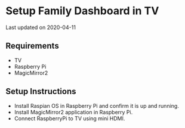# Setup Family Dashboard in TV
Last updated on 2020-04-11

## Requirements
* TV 
* Raspberry Pi
* MagicMirror2

## Setup Instructions
* Install Raspian OS in Raspberry Pi and confirm it is up and running. 
* Install MagicMirror2 application in Raspberry Pi.
* Connect RaspberryPi to TV using mini HDMI.
